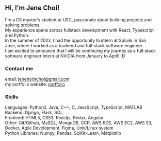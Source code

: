 ## Hi, I'm Jene Choi!

I'm a CS master's student at USC, passionate about building projects and solving problems. <br />
My experience spans across fullstack development with React, Typescript and Python.<br />
In the summer of 2023, I had the opportunity to intern at Splunk in San Jose, where I worked as a backend and full-stack software engineer. <br />
I am excited to announce that I will be continuing my journey as a full-stack software engineer intern at NVIDIA from January to April! :D<br />

### Contact me

email: jenehojinchoi@gmail.com<br />
my portfolio website: [portfolio](https://jenehojinchoi.com)<br />

### Skills

Languages: Python3, Java, C++, C, JavaScript, TypeScript, MATLAB<br />
Backend: Django, Flask, SQL<br />
Frontend: HTML5, CSS3, Reactjs, Redux, Angular<br />
Other: Git/Github, MySQL, MongoDB, GCP, AWS RDS, AWS EC2, AWS S3, Docker, Agile Development, Figma, Unix/Linux system<br />
Python Libraries: Numpy, Pandas, SciKit-Learn, Matplotlib<br />

<!--
**jenehojinchoi/jenehojinchoi** is a ✨ _special_ ✨ repository because its `README.md` (this file) appears on your GitHub profile.

Here are some ideas to get you started:

- 🔭 I’m currently working on ...
- 🌱 I’m currently learning ...
- 👯 I’m looking to collaborate on ...
- 🤔 I’m looking for help with ...
- 💬 Ask me about ...
- 📫 How to reach me: ...
- 😄 Pronouns: ...
- ⚡ Fun fact: ...
-->
